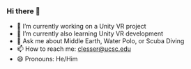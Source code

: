 ### Hi there 👋

- 🔭 I’m currently working on a Unity VR project
- 🌱 I’m currently also learning Unity VR development
- 💬 Ask me about Middle Earth, Water Polo, or Scuba Diving
- 📫 How to reach me: clesser@ucsc.edu
- 😄 Pronouns: He/Him
<!--
**chlesser/chlesser** is a ✨ _special_ ✨ repository because its `README.md` (this file) appears on your GitHub profile.

Here are some ideas to get you started:

-->
